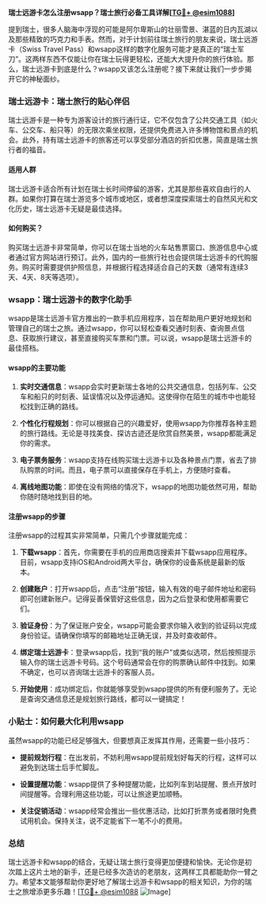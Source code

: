 **瑞士远游卡怎么注册wsapp？瑞士旅行必备工具详解[[TG💪+ @esim1088](https://t.me/s/esim1088)]**

提到瑞士，很多人脑海中浮现的可能是阿尔卑斯山的壮丽雪景、湛蓝的日内瓦湖以及那些精致的巧克力和手表。然而，对于计划前往瑞士旅行的朋友来说，瑞士远游卡（Swiss Travel Pass）和wsapp这样的数字化服务可能才是真正的“瑞士军刀”。这两样东西不仅能让你在瑞士玩得更轻松，还能大大提升你的旅行体验。那么，瑞士远游卡到底是什么？wsapp又该怎么注册呢？接下来就让我们一步步揭开它的神秘面纱。

### 瑞士远游卡：瑞士旅行的贴心伴侣

瑞士远游卡是一种专为游客设计的旅行通行证，它不仅包含了公共交通工具（如火车、公交车、船只等）的无限次乘坐权限，还提供免费进入许多博物馆和景点的机会。此外，持有瑞士远游卡的旅客还可以享受部分酒店的折扣优惠，简直是瑞士旅行者的福音。

#### 适用人群

瑞士远游卡适合所有计划在瑞士长时间停留的游客，尤其是那些喜欢自由行的人群。如果你打算在瑞士游览多个城市或地区，或者想深度探索瑞士的自然风光和文化历史，瑞士远游卡无疑是最佳选择。

#### 如何购买？

购买瑞士远游卡非常简单，你可以在瑞士当地的火车站售票窗口、旅游信息中心或者通过官方网站进行预订。此外，国内的一些旅行社也会提供瑞士远游卡的代购服务。购买时需要提供护照信息，并根据行程选择适合自己的天数（通常有连续3天、4天、8天等选项）。

### wsapp：瑞士远游卡的数字化助手

wsapp是瑞士远游卡官方推出的一款手机应用程序，旨在帮助用户更好地规划和管理自己的瑞士之旅。通过wsapp，你可以轻松查看交通时刻表、查询景点信息、获取旅行建议，甚至直接购买车票和门票。可以说，wsapp是瑞士远游卡的最佳搭档。

#### wsapp的主要功能

1. **实时交通信息**：wsapp会实时更新瑞士各地的公共交通信息，包括列车、公交车和船只的时刻表、延误情况以及停运通知。这使得你在陌生的城市中也能轻松找到正确的路线。
   
2. **个性化行程规划**：你可以根据自己的兴趣爱好，使用wsapp为你推荐各种主题的旅行路线。无论是寻找美食、探访古迹还是欣赏自然美景，wsapp都能满足你的需求。

3. **电子票务服务**：wsapp支持在线购买瑞士远游卡以及各种景点门票，省去了排队购票的时间。而且，电子票可以直接保存在手机上，方便随时查看。

4. **离线地图功能**：即使在没有网络的情况下，wsapp的地图功能依然可用，帮助你随时随地找到目的地。

#### 注册wsapp的步骤

注册wsapp的过程其实非常简单，只需几个步骤就能完成：

1. **下载wsapp**：首先，你需要在手机的应用商店搜索并下载wsapp应用程序。目前，wsapp支持iOS和Android两大平台，确保你的设备系统是最新的版本。

2. **创建账户**：打开wsapp后，点击“注册”按钮，输入有效的电子邮件地址和密码即可创建新账户。记得妥善保管好这些信息，因为之后登录和使用都需要它们。

3. **验证身份**：为了保证账户安全，wsapp可能会要求你输入收到的验证码以完成身份验证。请确保你填写的邮箱地址正确无误，并及时查收邮件。

4. **绑定瑞士远游卡**：登录wsapp后，找到“我的账户”或类似选项，然后按照提示输入你的瑞士远游卡号码。这个号码通常会在你的购票确认邮件中找到。如果不确定，也可以咨询瑞士远游卡的客服人员。

5. **开始使用**：成功绑定后，你就能够享受到wsapp提供的所有便利服务了。无论是查询交通信息还是规划旅行路线，都可以一键搞定！

### 小贴士：如何最大化利用wsapp

虽然wsapp的功能已经足够强大，但要想真正发挥其作用，还需要一些小技巧：

- **提前规划行程**：在出发前，不妨利用wsapp提前规划好每天的行程，这样可以避免到达瑞士后手忙脚乱。
  
- **设置提醒功能**：wsapp提供了多种提醒功能，比如列车到站提醒、景点开放时间提醒等。合理利用这些功能，可以让旅途更加顺畅。

- **关注促销活动**：wsapp经常会推出一些优惠活动，比如打折票务或者限时免费试用机会。保持关注，说不定能省下一笔不小的费用。

### 总结

瑞士远游卡和wsapp的结合，无疑让瑞士旅行变得更加便捷和愉快。无论你是初次踏上这片土地的新手，还是已经多次造访的老朋友，这两样工具都能助你一臂之力。希望本文能够帮助你更好地了解瑞士远游卡和wsapp的相关知识，为你的瑞士之旅增添更多乐趣！[[TG💪+ @esim1088](https://t.me/s/esim1088) ![Image](https://i.postimg.cc/4NQfJmqS/Snipaste-2025-05-13-00-14-12.png)]